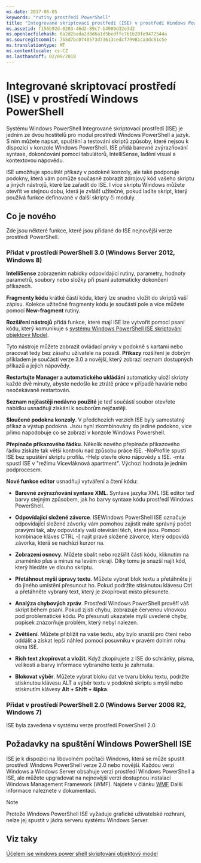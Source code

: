 ```yaml
---
ms.date: 2017-06-05
keywords: "rutiny prostředí PowerShell"
title: "Integrované skriptovací prostředí (ISE) v prostředí Windows PowerShell"
ms.assetid: f156b92d-0203-46d2-89c7-b4989d32e3d2
ms.openlocfilehash: 6a2d2bada2d8d6a1d5bedffc7b1b28fe9472544a
ms.sourcegitcommit: 755d7bc0740573d73613cedcf79981ca3dc81c5e
ms.translationtype: MT
ms.contentlocale: cs-CZ
ms.lasthandoff: 02/09/2018
---
```

# <a name="windows-powershell-integrated-scripting-environment-ise"></a>Integrované skriptovací prostředí (ISE) v prostředí Windows PowerShell

Systému Windows PowerShell Integrované skriptovací prostředí (ISE) je jedním ze dvou hostitelů pro modul prostředí Windows PowerShell a jazyk. S ním můžete napsat, spuštění a testování skriptů způsoby, které nejsou k dispozici v konzole Windows PowerShell. ISE přidá barevné zvýrazňování syntaxe, dokončování pomocí tabulátorů, IntelliSense, ladění visual a kontextovou nápovědu.

ISE umožňuje spouštět příkazy v podokně konzoly, ale také podporuje podokny, která vám pomůže současně zobrazit zdrojový kód vašeho skriptu a jiných nástrojů, které lze zařadit do ISE. I více skriptu Windows můžete otevřít ve stejnou dobu, která je zvlášť užitečné, pokud ladíte skript, který používá funkce definované v další skripty či moduly.

## <a name="whats-new"></a>Co je nového

Zde jsou některé funkce, které jsou přidané do ISE nejnovější verze prostředí PowerShell.

### <a name="added-in-powershell-30-windows-server-2012-windows-8"></a>Přidat v prostředí PowerShell 3.0 (Windows Server 2012, Windows 8)

**IntelliSense** zobrazením nabídky odpovídající rutiny, parametry, hodnoty parametrů, soubory nebo složky při psaní automaticky dokončení příkazech.

**Fragmenty kódu** krátké části kódu, který lze snadno vložit do skriptů vaší zápisu. Kolekce užitečné fragmenty kódu je součástí pole a více můžete pomocí **New-fragment** rutiny.

**Rozšíření nástrojů** přidá funkce, které mají ISE lze vytvořit pomocí psaní kódu, který komunikuje s [systému Windows PowerShell ISE skriptování objektový Model](../../core-powershell/ise/The-ISE-Object-Model-Hierarchy.md).

Tyto nástroje můžete zobrazit ovládací prvky v podokně s kartami nebo pracovat tedy bez zásahu uživatele na pozadí. **Příkazy** rozšíření je dobrým příkladem je součástí verze 3.0 a novější, který zobrazí seznam dostupných příkazů a jejich nápovědy.

**Restartujte Manager a automatického ukládání** automaticky uloží skripty každé dvě minuty, abyste nedošlo ke ztrátě práce v případě havárie nebo neočekávaně restartován.

**Seznam nejčastěji nedávno použité** je teď součástí soubor otevřete nabídku usnadňují získání k souborům nejčastěji.

**Sloučené podokna konzoly**. V předchozích verzích ISE byly samostatný příkaz a výstup podokna. Jsou nyní zkombinovány do jediné podokno, více přímo napodobuje co se zobrazí v konzole Windows Powershell.

**Přepínače příkazového řádku**. Několik nového přepínače příkazového řádku získáte tak větší kontrolu nad způsobu práce ISE. -NoProfile spustí ISE bez spuštění skriptu profilu. -Help otevře okno nápovědy s ISE. -mta spustí ISE v "režimu Vícevláknová apartment". Výchozí hodnota je jedním podprocesem.

**Nové funkce editor** usnadňují vytváření a čtení kódu:

- **Barevné zvýrazňování syntaxe XML**. Syntaxe jazyka XML ISE editor teď barvy stejným způsobem, jak ho barvy syntaxe kódu prostředí Windows PowerShell.

- **Odpovídající složené závorce**. ISEWindows PowerShell ISE označuje odpovídající složené závorky vám pomohou zajistit máte správný počet pravými tak, aby odpovídaly vaší otevírání těch, které jsou. Pomocí kombinace kláves CTRL -\[ najít pravé složené závorce, který odpovídá závorka, která se nachází kurzor na.

- **Zobrazení osnovy**. Můžete sbalit nebo rozšířit části kódu, kliknutím na znaménko plus a minus na levém okraji. Díky tomu je snazší najít kód, který hledáte ve dlouho skriptu.

- **Přetáhnout myší úpravy textu**. Můžete vybrat blok textu a přetáhněte ji do jiného umístění přesunout ho. Pokud podržíte stisknutou klávesu Ctrl a přetáhněte vybraný text, který je zkopírovat místo přesunete.

- **Analýza chybových zpráv**. Prostředí Windows PowerShell prověří váš skript během psaní. Pokud zjistí chybu, zobrazuje červenou vlnovkou pod problematické kódu. Po přesunutí ukazatele myši uvedené chyby, popisek znázorňuje problém, který nebyl nalezen.

- **Zvětšení**. Můžete přiblížit na vaše textu, aby bylo snazší pro čtení nebo oddálit a získat lepší náhled pomocí posuvníku v pravém dolním rohu okna ISE.

- **Rich text zkopírovat a vložit**. Když zkopírujete z ISE do schránky, písma, velikosti a barvy informace vybraného textu je zahrnuta.

- **Blokovat výběr**. Můžete vybrat bloku dat ve tvaru bloku textu, podržte stisknutou klávesu ALT a výběr textu v podokně skriptu s myší nebo stisknutím klávesy **Alt + Shift + šipka**.

### <a name="added-in-powershell-20-windows-server-2008-r2-windows-7"></a>Přidat v prostředí PowerShell 2.0 (Windows Server 2008 R2, Windows 7)

ISE byla zavedena v systému verze prostředí PowerShell 2.0.

## <a name="requirements-for-running-the-windows-powershell-ise"></a>Požadavky na spuštění Windows PowerShell ISE

ISE je k dispozici na libovolném počítači Windows, která se může spustit prostředí Windows PowerShell verze 2.0 nebo novější. Každou verzi Windows a Windows Server obsahuje verzi prostředí Windows PowerShell a ISE, ale můžete upgradovat na nejnovější verzi dostupnou instalací Windows Management Framework (WMF). Najdete v článku [WMF](/powershell/wmf/readme) Další informace naleznete v dokumentaci.

> [!NOTE]
> Protože Windows PowerShell ISE vyžaduje grafické uživatelské rozhraní, nelze jej spustit v jádra serveru systému Windows Server.

## <a name="see-also"></a>Viz taky

[Účelem ise windows power shell skriptování objektový model](../../core-powershell/ise/Purpose-of-the-Windows-PowerShell-ISE-Scripting-Object-Model.md)
